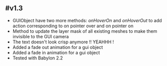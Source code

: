 #v1.3
----------------------

* GUIObject have two more methods: _onHoverOn_ and _onHoverOut_ to add action corresponding to on pointer over and on pointer on
* Method to update the layer mask of all existing meshes to make them invisible to the GUI camera
* The text doesn't look crisp anymore !! YEAHHH !
* Added a fade out animation for a gui object
* Added a fade in animation for a gui object
* Tested with Babylon 2.2 

